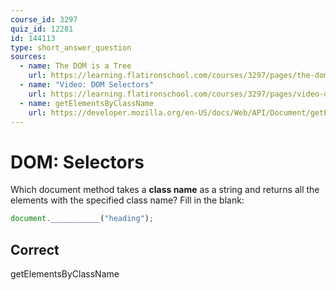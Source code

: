 ```yaml
---
course_id: 3297
quiz_id: 12281
id: 144113
type: short_answer_question
sources:
  - name: The DOM is a Tree
    url: https://learning.flatironschool.com/courses/3297/pages/the-dom-is-a-tree?module_item_id=143596
  - name: "Video: DOM Selectors"
    url: https://learning.flatironschool.com/courses/3297/pages/video-dom-selectors?module_item_id=270726
  - name: getElementsByClassName
    url: https://developer.mozilla.org/en-US/docs/Web/API/Document/getElementsByClassName
---
```


# DOM: Selectors

Which document method takes a **class name** as a string and returns all the
elements with the specified class name? Fill in the blank:

```javascript
document.___________("heading");
```

## Correct

getElementsByClassName

